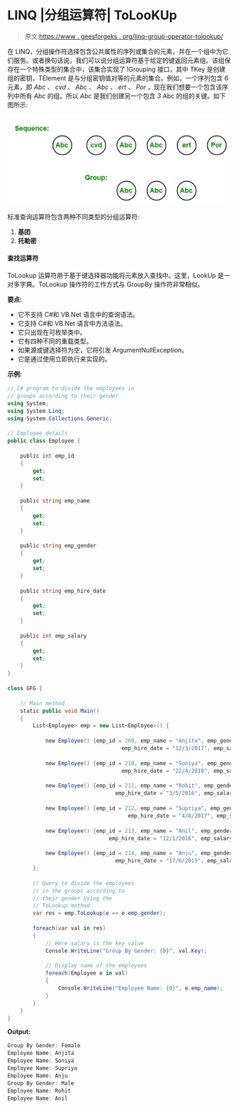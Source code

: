 # LINQ |分组运算符| ToLooKUp

> 原文:[https://www . geesforgeks . org/linq-group-operator-tolookup/](https://www.geeksforgeeks.org/linq-grouping-operator-tolookup/)

在 LINQ，分组操作符选择包含公共属性的序列或集合的元素，并在一个组中为它们服务。或者换句话说，我们可以说分组运算符基于给定的键返回元素组。该组保存在一个特殊类型的集合中，该集合实现了 IGrouping <tkey telement="">接口，其中 TKey 是创建组的密钥，TElement 是与分组密钥值对等的元素的集合。例如，一个序列包含 *6* 元素，即 *Abc* 、 *cvd* 、 *Abc* 、 *Abc* 、 *ert* 、 *Por* ，现在我们想要一个包含该序列中所有 *Abc* 的组。所以 *Abc* 是我们创建另一个包含 *3* Abc 的组的关键。如下图所示:</tkey>

![](img/2a992287620a73db8f54a112e6ddeffb.png)

标准查询运算符包含两种不同类型的分组运算符:

1.  **基团**
2.  **托勒密**

#### 查找运算符

ToLookup 运算符用于基于键选择器功能将元素放入查找<tkey telement="">中。这里，LookUp <tkey telement="">是一对多字典。ToLookup 操作符的工作方式与 GroupBy 操作符非常相似。</tkey></tkey>

**要点:**

*   它不支持 C#和 VB.Net 语言中的查询语法。
*   它支持 C#和 VB.Net 语言中方法语法。
*   它只出现在可枚举类中。
*   它有四种不同的重载类型。
*   如果源或键选择符为空，它将引发 ArgumentNullException。
*   它是通过使用立即执行来实现的。

**示例:**

```cs
// C# program to divide the employees in 
// groups according to their gender
using System;
using System.Linq;
using System.Collections.Generic;

// Employee details
public class Employee {

    public int emp_id
    {
        get;
        set;
    }

    public string emp_name
    {
        get;
        set;
    }

    public string emp_gender
    {
        get;
        set;
    }

    public string emp_hire_date
    {
        get;
        set;
    }

    public int emp_salary
    {
        get;
        set;
    }
}

class GFG {

    // Main method
    static public void Main()
    {
        List<Employee> emp = new List<Employee>() {

            new Employee() {emp_id = 209, emp_name = "Anjita", emp_gender = "Female",
                                    emp_hire_date = "12/3/2017", emp_salary = 20000},

            new Employee() {emp_id = 210, emp_name = "Soniya", emp_gender = "Female",
                                    emp_hire_date = "22/4/2018", emp_salary = 30000},

            new Employee() {emp_id = 211, emp_name = "Rohit", emp_gender = "Male",
                                  emp_hire_date = "3/5/2016", emp_salary = 40000},

            new Employee() {emp_id = 212, emp_name = "Supriya", emp_gender = "Female",
                                      emp_hire_date = "4/8/2017", emp_salary = 40000},

            new Employee() {emp_id = 213, emp_name = "Anil", emp_gender = "Male",
                                emp_hire_date = "12/1/2016", emp_salary = 40000},

            new Employee() {emp_id = 214, emp_name = "Anju", emp_gender = "Female",
                                  emp_hire_date = "17/6/2015", emp_salary = 50000},
        };

        // Query to divide the employees
        // in the groups according to 
        // their gender Using the 
        // ToLookup method
        var res = emp.ToLookup(e => e.emp_gender);

        foreach(var val in res)
        {
            // Here salary is the key value
            Console.WriteLine("Group By Gender: {0}", val.Key);

            // Display name of the employees
            foreach(Employee e in val)
            {
                Console.WriteLine("Employee Name: {0}", e.emp_name);
            }
        }
    }
}
```

**Output:**

```cs
Group By Gender: Female
Employee Name: Anjita
Employee Name: Soniya
Employee Name: Supriya
Employee Name: Anju
Group By Gender: Male
Employee Name: Rohit
Employee Name: Anil

```